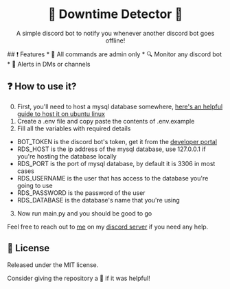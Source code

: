 <h1 align="center">
  <br>
   📢 Downtime Detector 📢
  <br>
</h1>
<p align="center">A simple discord bot to notify you whenever another discord bot goes offline!</p>
## ❗ Features  
* 🔐 All commands are admin only 
* 🔍 Monitor any discord bot  
* 🤖 Alerts in DMs or channels 

## ❓ How to use it?
0. First, you'll need to host a mysql database somewhere, [here's an helpful guide to host it on ubuntu linux](https://www.digitalocean.com/community/tutorials/how-to-install-mysql-on-ubuntu-20-04)
1. Create a .env file and copy paste the contents of .env.example
2. Fill all the variables with required details
  - BOT_TOKEN is the discord bot's token, get it from the [developer portal](https://discord.com/developers/applications)
  - RDS_HOST is the ip address of the mysql database, use 127.0.0.1 if you're hosting the database locally
  - RDS_PORT is the port of mysql database, by default it is 3306 in most cases
  - RDS_USERNAME is the user that has access to the database you're going to use
  - RDS_PASSWORD is the password of the user
  - RDS_DATABASE is the database's name that you're using
3. Now run main.py and you should be good to go

Feel free to reach out to [me](https://discord.com/users/821306636605718548) on my [discord server](https://discord.gg/3rEAjXm8gb) if you need any help. 

## 📖 License
Released under the MIT license.


Consider giving the repository a 🌟 if it was helpful!
